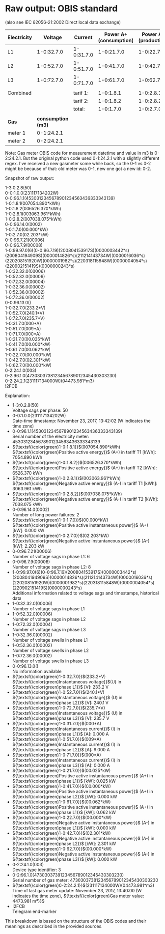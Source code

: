Raw output: OBIS standard 
=========================

(also see IEC 62056-21:2002 Direct local data exchange)

| Electricity | Voltage | Current | Power A+ (consumption)| Power A- (production) |
|---|---|---|---|---|
|L1 	| 1-0:32.7.0 | 1-0:31.7.0 | 1-0:21.7.0 | 1-0:22.7.0
|L2		| 1-0:52.7.0 | 1-0:51.7.0 | 1-0:41.7.0 | 1-0:42.7.0
|L3		| 1-0:72.7.0 | 1-0:71.7.0 | 1-0:61.7.0 | 1-0:62.7.0
||||||
|Combined || tarif 1: | 1-0:1.8.1 | 1-0:2.8.1
|		  || tarif 2: | 1-0:1.8.2 | 1-0:2.8.2
|		  || total: 	 | 1-0:1.7.0 | 1-0:2.7.0
||||||						
| **Gas** |		**consumption (m3)**
|meter 1|		0-1:24.2.1		
|meter 2|		0-2:24.2.1	

Note:
Gas meter OBIS code for measurement datetime and value in m3 is 0-2:24.2.1.
But the original python code used 0-1:24.2.1 with a slightly different regex.
I've received a new gasmeter some while back, so the 0-1 vs 0-2 might be because of that: old meter was 0-1, new one got a new id: 0-2.  

Snapshot of raw output:

1-3:0.2.8(50)  
0-0:1.0.0(231117134202W)  
0-0:96.1.1(4530312345678901234563436333343139)  
1-0:1.8.1(007054.890\*kWh)  
1-0:1.8.2(006526.370\*kWh)  
1-0:2.8.1(003063.961\*kWh)  
1-0:2.8.2(007038.075\*kWh)  
0-0:96.14.0(0002)  
1-0:1.7.0(00.000\*kW)  
1-0:2.7.0(02.203\*kW)  
0-0:96.7.21(00006)  
0-0:96.7.9(00008)  
1-0:99.97.0(6)(0-0:96.7.19)(200804153917S)(0000003442\*s)(200804194909S)(0000014826\*s)(211214143734W)(0000016036\*s)(220208151920W)(0000001982\*s)(220318115848W)(0000004054\*s)(220902151419S)(0000000243\*s)  
1-0:32.32.0(00006)  
1-0:52.32.0(00006)  
1-0:72.32.0(00004)  
1-0:32.36.0(00002)  
1-0:52.36.0(00002)  
1-0:72.36.0(00002)  
0-0:96.13.0()  
1-0:32.7.0(233.2\*V)  
1-0:52.7.0(240.1\*V)  
1-0:72.7.0(235.7\*V)  
1-0:31.7.0(000\*A)  
1-0:51.7.0(009\*A)  
1-0:71.7.0(000\*A)  
1-0:21.7.0(00.025\*kW)  
1-0:41.7.0(00.000\*kW)  
1-0:61.7.0(00.062\*kW)  
1-0:22.7.0(00.000\*kW)  
1-0:42.7.0(02.301\*kW)  
1-0:62.7.0(00.000\*kW)  
0-2:24.1.0(003)  
0-2:96.1.0(4730303738123456789012345430303230)  
0-2:24.2.1(231117134000W)(04473.981\*m3)  
!2FCB  

Explanation:
- 1-3:0.2.8(50)  
  Voltage sags per phase: 50
- 0-0:1.0.0(231117134202W)  
  Date-time timestamp: November 23, 2017, 13:42:02 (W indicates the time zone)
- 0-0:96.1.1(4530312345678901234563436333343139)  
  Serial number of the electricity meter: 4530312345678901234563436333343139  
- ${\textsf{\color{green}1-0:1.8.1}}$(007054.890\*kWh)  
  ${\textsf{\color{green}Positive active energy}}$ (A+) in tariff T1 [kWh]: 7054.890 kWh  
- ${\textsf{\color{green}1-0:1.8.2}}$(006526.370\*kWh)  
  ${\textsf{\color{green}Positive active energy}}$ (A+) in tariff T2 [kWh]: 6526.370 kWh
- ${\textsf{\color{green}1-0:2.8.1}}$(003063.961\*kWh)  
  ${\textsf{\color{green}Negative active energy}}$ (A-) in tariff T1 [kWh]: 3063.961 kWh
- ${\textsf{\color{green}1-0:2.8.2}}$(007038.075\*kWh)  
  ${\textsf{\color{green}Negative active energy}}$ (A-) in tariff T2 [kWh]: 7038.075 kWh
- 0-0:96.14.0(0002)  
  Number of long power failures: 2
- ${\textsf{\color{green}1-0:1.7.0}}$(00.000\*kW)  
  ${\textsf{\color{green}Positive active instantaneous power}}$ (A+) [kW]: 0.000 kW
- ${\textsf{\color{green}1-0:2.7.0}}$(02.203\*kW)  
  ${\textsf{\color{green}Negative active instantaneous power}}$ (A-) [kW]: 2.203 kW
- 0-0:96.7.21(00006)  
  Number of voltage sags in phase L1: 6
- 0-0:96.7.9(00008)  
  Number of voltage sags in phase L2: 8
- 1-0:99.97.0(6)(0-0:96.7.19)(200804153917S)(0000003442\*s)(200804194909S)(0000014826\*s)(211214143734W)(0000016036\*s)(220208151920W)(0000001982\*s)(220318115848W)(0000004054\*s)(220902151419S)(0000000243\*s)  
  Additional information related to voltage sags and timestamps, historical data
- 1-0:32.32.0(00006)  
  Number of voltage sags in phase L1
- 1-0:52.32.0(00006)  
  Number of voltage sags in phase L2
- 1-0:72.32.0(00004)  
  Number of voltage sags in phase L3
- 1-0:32.36.0(00002)  
  Number of voltage swells in phase L1
- 1-0:52.36.0(00002)  
  Number of voltage swells in phase L2
- 1-0:72.36.0(00002)  
  Number of voltage swells in phase L3
- 0-0:96.13.0()  
  No information available
- ${\textsf{\color{green}1-0:32.7.0}}$(233.2\*V)  
  ${\textsf{\color{green}Instantaneous voltage}}$(U) in ${\textsf{\color{green}phase L1}}$ [V]: 233.2 V
- ${\textsf{\color{green}1-0:52.7.0}}$(240.1\*V)  
  ${\textsf{\color{green}Instantaneous voltage}}$ (U) in ${\textsf{\color{green}phase L2}}$ [V]: 240.1 V
- ${\textsf{\color{green}1-0:72.7.0}}$(235.7\*V)  
  ${\textsf{\color{green}Instantaneous voltage}}$ (U) in ${\textsf{\color{green}phase L3}}$ [V]: 235.7 V
- ${\textsf{\color{green}1-0:31.7.0}}$(000\*A)  
  ${\textsf{\color{green}Instantaneous current}}$ (I) in ${\textsf{\color{green}phase L1}}$ [A]: 0.000 A
- ${\textsf{\color{green}1-0:51.7.0}}$(009\*A)  
  ${\textsf{\color{green}Instantaneous current}}$ (I) in ${\textsf{\color{green}phase L2}}$ [A]: 9.000 A
- ${\textsf{\color{green}1-0:71.7.0}}$(000\*A)  
  ${\textsf{\color{green}Instantaneous current}}$ (I) in ${\textsf{\color{green}phase L3}}$ [A]: 0.000 A
- ${\textsf{\color{green}1-0:21.7.0}}$(00.025\*kW)  
  ${\textsf{\color{green}Positive active instantaneous power}}$ (A+) in ${\textsf{\color{green}phase L1}}$ [kW]: 0.025 kW
- ${\textsf{\color{green}1-0:41.7.0}}$(00.000\*kW)  
  ${\textsf{\color{green}Positive active instantaneous power}}$ (A+) in ${\textsf{\color{green}phase L2}}$ [kW]: 0.000 kW
- ${\textsf{\color{green}1-0:61.7.0}}$(00.062\*kW)  
  ${\textsf{\color{green}Positive active instantaneous power}}$ (A+) in ${\textsf{\color{green}phase L1}}$ [kW]: 0.062 kW
- ${\textsf{\color{green}1-0:22.7.0}}$(00.000\*kW)  
  ${\textsf{\color{green}Negative active instantaneous power}}$ (A-) in ${\textsf{\color{green}phase L1}}$ [kW]: 0.000 kW
- ${\textsf{\color{green}1-0:42.7.0}}$(02.301\*kW)  
  ${\textsf{\color{green}Negative active instantaneous power}}$ (A-) in ${\textsf{\color{green}phase L2}}$ [kW]: 2.301 kW
- ${\textsf{\color{green}1-0:62.7.0}}$(00.000\*kW)  
  ${\textsf{\color{green}Negative active instantaneous power}}$ (A-) in ${\textsf{\color{green}phase L3}}$ [kW]: 0.000 kW
- 0-2:24.1.0(003)  
  Device type identifier: 3
- 0-2:96.1.0(4730303738123456789012345430303230)  
  Serial number of gas meter: 4730303738123456789012345430303230
- ${\textsf{\color{green}0-2:24.2.1}}$(231117134000W)(04473.981\*m3)  
  Time of last gas meter update: November 23, 2017, 13:40:00 (W indicates the time zone),
  ${\textsf{\color{green}Gas meter value: 4473.981 m³}}$
- !2FCB  
  Telegram end-marker

This breakdown is based on the structure of the OBIS codes and their meanings as described in the provided sources.


